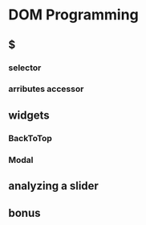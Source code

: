 # DOM Programming

## $

### selector

### arributes accessor


## widgets

### BackToTop

### Modal


## analyzing a slider


## bonus
